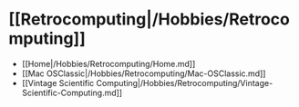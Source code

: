 # [[Retrocomputing|/Hobbies/Retrocomputing]]
 * [[Home|/Hobbies/Retrocomputing/Home.md]]
 * [[Mac OSClassic|/Hobbies/Retrocomputing/Mac-OSClassic.md]]
 * [[Vintage Scientific Computing|/Hobbies/Retrocomputing/Vintage-Scientific-Computing.md]]
